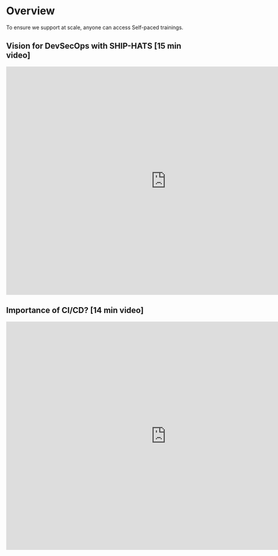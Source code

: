 # Overview

To ensure we support at scale, anyone can access Self-paced trainings.


## Vision for DevSecOps with SHIP-HATS [15 min video]

<!--### [Vision for DevSecOps with SHIP-HATS](https://youtu.be/CeZs3nAK5gY) [15 min video]
-->
<ifigure>
<iframe title="YouTubeVideoPlayer" src="https://www.youtube.com/embed/CeZs3nAK5gY?showinfo=0" height="615" width="860" frameborder="0" allow="accelerometer; autoplay; encrypted-media; gyroscope; picture-in-picture" allowfullscreen></iframe>
</ifigure>

## Importance of CI/CD? [14 min video]

<!--### [Importance of CI/CD?](https://youtu.be/RlZCyexsJBc?t=260) [14 min video]
-->
<ifigure>
<iframe title="YouTubeVideoPlayer" src="https://www.youtube.com/embed/RlZCyexsJBc?t=260?showinfo=0" height="615" width="860" frameborder="0" allow="accelerometer; autoplay; encrypted-media; gyroscope; picture-in-picture" allowfullscreen></iframe>
</ifigure>

